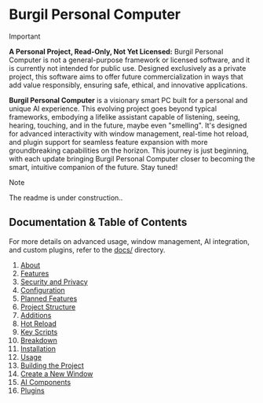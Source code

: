 # Burgil Personal Computer

> [!IMPORTANT]
> **A Personal Project, Read-Only, Not Yet Licensed:**
> Burgil Personal Computer is not a general-purpose framework or licensed software, and it is currently not intended for public use. Designed exclusively as a private project, this software aims to offer future commercialization in ways that add value responsibly, ensuring safe, ethical, and innovative applications.

**Burgil Personal Computer** is a visionary smart PC built for a personal and unique AI experience. This evolving project goes beyond typical frameworks, embodying a lifelike assistant capable of listening, seeing, hearing, touching, and in the future, maybe even "smelling". It's designed for advanced interactivity with window management, real-time hot reload, and plugin support for seamless feature expansion with more groundbreaking capabilities on the horizon. This journey is just beginning, with each update bringing Burgil Personal Computer closer to becoming the smart, intuitive companion of the future. Stay tuned!

> [!NOTE]
> The readme is under construction..

## Documentation & Table of Contents

For more details on advanced usage, window management, AI integration, and custom plugins, refer to the [docs/](docs/) directory.

1. [About](docs/about.md)
2. [Features](docs/features.md)
3. [Security and Privacy](docs/security-and-privacy.md)
4. [Configuration](docs/configuration.md)
5. [Planned Features](docs/planned-features.md)
6. [Project Structure](docs/project-structure.md)
7. [Additions](docs/additions.md)
8. [Hot Reload](docs/hotreload.md)
9. [Key Scripts](docs/key-scripts.md)
10. [Breakdown](docs/breakdown.md)
11. [Installation](docs/installation.md)
12. [Usage](docs/usage.md)
13. [Building the Project](docs/building.md)
14. [Create a New Window](docs/new-window.md)
15. [AI Components](docs/ai-components.md)
16. [Plugins](docs/plugins.md)
